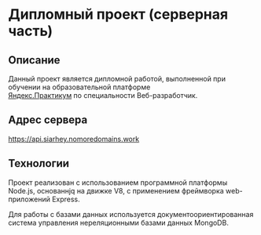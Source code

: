 # Дипломный проект (серверная часть)

## Описание

Данный проект является дипломной работой,
выполненной при обучении на образовательной платформе  
[Яндекс.Практикум](https://praktikum.yandex.ru/)
по специальности Веб-разработчик.

## Адрес сервера

https://api.siarhey.nomoredomains.work

## Технологии

Проект реализован с использованием программной платформы Node.js, основаннjq на движке V8, с применением фреймворкa web-приложений Express.

Для работы с базами данных используется документоориентированная система управления нереляционными базами данных MongoDB.
